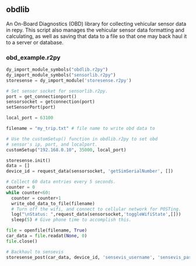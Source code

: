 ## obdlib

An On-Board Diagnostics (OBD) library for collecting vehicular sensor data in repy.
This script also manages the vehicular sensor data formatting and calculating,
as well as saving that data to a file so that one may back haul it
to a server or database.


### obd_example.r2py

```python
dy_import_module_symbols("obdlib.r2py") 
dy_import_module_symbols("sensorlib.r2py")
storesense = dy_import_module('storesense.r2py')

# Set sensor socket for sensorlib.r2py.
port = get_connectionport()
sensorsocket = getconnection(port)
setSensorPort(port)

local_port = 63100 

filename = "my_trip.txt" # file name to write obd data to

# Use the customSetup() function in obdlib.r2py to set obd 
# sensor's ip, port, and localport.
customSetup("192.168.0.10", 35000, local_port)

storesense.init()
data = []
device_id = request_data(sensorsocket, 'getSimSerialNumber', [])

# Collect 60 data entries every 5 seconds.
counter = 0
while counter<60:
  counter = counter+1
  write_obd_data_to_file(filename)
  # Turn off the wifi, and connect to cellular network for POSTing.
  log("\nStatus: ",request_data(sensorsocket,'toggleWifiState',[]))
  sleep(5) # Give phone time to accomplish this.

file = openfile(filename, True)
car_data = file.readat(None, 0)
file.close()

# Backhaul to sensevis
storesense_post(car_data, device_id, 'sensevis_username', 'sensevis_password', 0)
```

